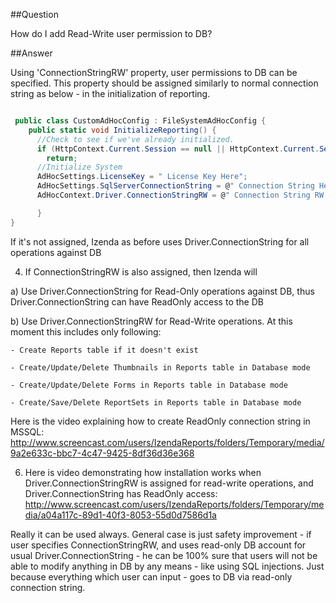 ##Question

How do I add Read-Write user permission to DB?

##Answer

Using 'ConnectionStringRW' property, user permissions to DB can be specified. This property should be assigned similarly to normal connection string as below - in the initialization of reporting.

```csharp

 public class CustomAdHocConfig : FileSystemAdHocConfig {
    public static void InitializeReporting() {
      //Check to see if we've already initialized.
      if (HttpContext.Current.Session == null || HttpContext.Current.Session["ReportingInitialized"] != null)
        return;
      //Initialize System
      AdHocSettings.LicenseKey = " License Key Here";
      AdHocSettings.SqlServerConnectionString = @" Connection String Here";
      AdHocContext.Driver.ConnectionStringRW = @" Connection String RW Here";   // ConnectionStringRW was used

      }
}
```
If it's not assigned, Izenda as before uses Driver.ConnectionString for all operations against DB


4) If ConnectionStringRW is also assigned, then Izenda will

  a) Use Driver.ConnectionString for Read-Only operations against DB, thus Driver.ConnectionString can have ReadOnly access to the DB

  b) Use Driver.ConnectionStringRW for Read-Write operations. At this moment this includes only following:

    - Create Reports table if it doesn't exist

    - Create/Update/Delete Thumbnails in Reports table in Database mode

    - Create/Update/Delete Forms in Reports table in Database mode

    - Create/Save/Delete ReportSets in Reports table in Database mode


Here is the video explaining how to create ReadOnly connection string in MSSQL: http://www.screencast.com/users/IzendaReports/folders/Temporary/media/9a2e633c-bbc7-4c47-9425-8df36d36e368

6) Here is video demonstrating how installation works when Driver.ConnectionStringRW is assigned for read-write operations, and Driver.ConnectionString has ReadOnly access: http://www.screencast.com/users/IzendaReports/folders/Temporary/media/a04a117c-89d1-40f3-8053-55d0d7586d1a


Really it can be used always. General case is just safety improvement - if user specifies ConnectionStringRW, and uses read-only DB account for usual Driver.ConnectionString - he can be 100% sure that users will not be able to modify anything in DB by any means - like using SQL injections. Just because everything which user can input - goes to DB via read-only connection string.
